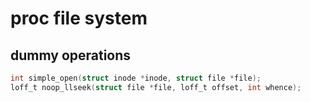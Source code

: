 # proc file system

## dummy operations
```c
int simple_open(struct inode *inode, struct file *file);
loff_t noop_llseek(struct file *file, loff_t offset, int whence);

```